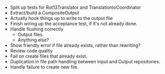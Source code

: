 * Split up tests for Rot13Translator and TranslationIoCoordinator
* Extract/build a CompositeOutput
* Actually hook things up to write to the output file
* Finish wiring up the acceptance test, if it's not already done.
* Handle flushing correctly
  - Output files.
  - Anything else?
* Show friendly error if file already exists, rather than rewriting?
* Review code quality
* Fail on create files that already exist.
* Duplication in file path handling between Input and Output repositories.
* Handle failure to create new file.